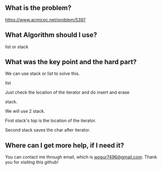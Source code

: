 ## What is the problem?

<https://www.acmicpc.net/problem/5397>

## What Algorithm should I use?

list or stack

## What was the key point and the hard part?

We can use stack or list to solve this.

list

Just check the location of the iterator and do insert and erase

stack.

We will use 2 stack. 

First stack's top is the location of the iterator.

Second stack saves the char after iterator.



## Where can I get more help, if I need it?

You can contact me through email, which is wogur7496@gmail.com.
Thank you for visiting this github!

